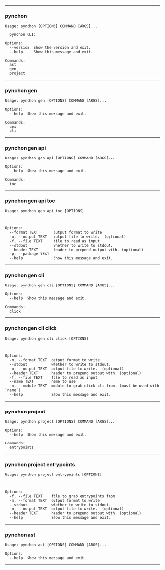 -------------------------------------------------------------------------------




### pynchon   

```
Usage: pynchon [OPTIONS] COMMAND [ARGS]...

  pynchon CLI:

Options:
  --version  Show the version and exit.
  --help     Show this message and exit.

Commands:
  ast
  gen
  project
```

 -------------------------------------------------------------------------------



### pynchon gen   

```
Usage: pynchon gen [OPTIONS] COMMAND [ARGS]...

Options:
  --help  Show this message and exit.

Commands:
  api
  cli
```

 -------------------------------------------------------------------------------



### pynchon gen api   

```
Usage: pynchon gen api [OPTIONS] COMMAND [ARGS]...

Options:
  --help  Show this message and exit.

Commands:
  toc
```

 -------------------------------------------------------------------------------



### pynchon gen api toc 

```
Usage: pynchon gen api toc [OPTIONS]



Options:
  --format TEXT       output format to write
  -o, --output TEXT   output file to write.  (optional)
  -f, --file TEXT     file to read as input
  --stdout            whether to write to stdout.
  --header TEXT       header to prepend output with. (optional)
  -p, --package TEXT
  --help              Show this message and exit.
```

 -------------------------------------------------------------------------------



### pynchon gen cli   

```
Usage: pynchon gen cli [OPTIONS] COMMAND [ARGS]...

Options:
  --help  Show this message and exit.

Commands:
  click
```

 -------------------------------------------------------------------------------



### pynchon gen cli click 

```
Usage: pynchon gen cli click [OPTIONS]



Options:
  -m, --format TEXT  output format to write
  --stdout           whether to write to stdout.
  -o, --output TEXT  output file to write.  (optional)
  --header TEXT      header to prepend output with. (optional)
  -f, --file TEXT    file to read as input
  --name TEXT        name to use
  -m, --module TEXT  module to grab click-cli from. (must be used with `name`)
  --help             Show this message and exit.
```

 -------------------------------------------------------------------------------



### pynchon project   

```
Usage: pynchon project [OPTIONS] COMMAND [ARGS]...

Options:
  --help  Show this message and exit.

Commands:
  entrypoints
```

 -------------------------------------------------------------------------------



### pynchon project entrypoints 

```
Usage: pynchon project entrypoints [OPTIONS]



Options:
  -f, --file TEXT    file to grab entrypoints from
  -m, --format TEXT  output format to write
  --stdout           whether to write to stdout.
  -o, --output TEXT  output file to write.  (optional)
  --header TEXT      header to prepend output with. (optional)
  --help             Show this message and exit.
```

 -------------------------------------------------------------------------------



### pynchon ast   

```
Usage: pynchon ast [OPTIONS] COMMAND [ARGS]...

Options:
  --help  Show this message and exit.
```

 -------------------------------------------------------------------------------
